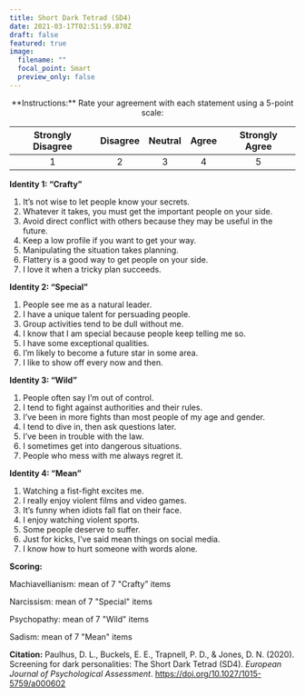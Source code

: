 ```yaml
---
title: Short Dark Tetrad (SD4)
date: 2021-03-17T02:51:59.870Z
draft: false
featured: true
image:
  filename: ""
  focal_point: Smart
  preview_only: false
---
```

<div style="text-align: center;">
**Instructions:** Rate your agreement with each statement using a 5-point scale:


| Strongly Disagree | Disagree | Neutral | Agree | Strongly Agree |
| :----: | :----: | :----: | :----: | :----: |
| 1 | 2 | 3 | 4 | 5 |

</div>

**Identity 1: “Crafty”**
1. It’s not wise to let people know your secrets.
2. Whatever it takes, you must get the important people on your side.
3. Avoid direct conflict with others because they may be useful in the future.
4. Keep a low profile if you want to get your way.
5. Manipulating the situation takes planning.
6. Flattery is a good way to get people on your side.
7. I love it when a tricky plan succeeds.

**Identity 2: “Special”**
1. People see me as a natural leader.
2. I have a unique talent for persuading people.
3. Group activities tend to be dull without me.
4. I know that I am special because people keep telling me so.
5. I have some exceptional qualities.
6. I’m likely to become a future star in some area.
7. I like to show off every now and then.

**Identity 3: “Wild”**
1. People often say I’m out of control.
2. I tend to fight against authorities and their rules.
3. I’ve been in more fights than most people of my age and 
gender.
5. I tend to dive in, then ask questions later.
6. I’ve been in trouble with the law.
7. I sometimes get into dangerous situations.
8. People who mess with me always regret it.

**Identity 4: “Mean”**
1. Watching a fist-fight excites me.
2. I really enjoy violent films and video games.
3. It’s funny when idiots fall flat on their face.
4. I enjoy watching violent sports.
5. Some people deserve to suffer.
6. Just for kicks, I’ve said mean things on social media.
7. I know how to hurt someone with words alone.


**Scoring:** 

Machiavellianism: mean of 7 "Crafty” items

Narcissism: mean of 7 "Special" items

Psychopathy: mean of 7 "Wild" items

Sadism: mean of 7 "Mean" items

**Citation:** Paulhus, D. L., Buckels, E. E., Trapnell, P. D., & Jones, D. N. (2020). Screening for dark personalities: The Short Dark Tetrad (SD4). *European Journal of Psychological Assessment*. <https://doi.org/10.1027/1015-5759/a000602>
